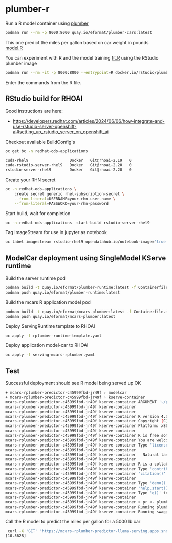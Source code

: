 # plumber-r

Run a R model container using [plumber](https://www.rplumber.io/index.html)

```bash
podman run --rm -p 8000:8000 quay.io/eformat/plumber-cars:latest
```

This one predict the miles per gallon based on car weight in pounds [model.R](model.R)

You can experiment with R and the model training [fit.R](fit.R) using the RStudio plumber image

```bash
podman run --rm -it -p 8000:8000 --entrypoint=R docker.io/rstudio/plumber:latest
```

Enter the commands from the R file.

## RStudio build for RHOAI

Good instructions are here:

- https://developers.redhat.com/articles/2024/06/06/how-integrate-and-use-rstudio-server-openshift-ai#setting_up_rstudio_server_on_openshift_ai

Checkout available BuildConfig's

```bash
oc get bc -n redhat-ods-applications 

cuda-rhel9                  Docker   Git@rhoai-2.19   0
cuda-rstudio-server-rhel9   Docker   Git@rhoai-2.20   0
rstudio-server-rhel9        Docker   Git@rhoai-2.20   0
```

Create your RHN secret

```bash
oc -n redhat-ods-applications \
    create secret generic rhel-subscription-secret \
    --from-literal=USERNAME=your-rhn-user-name \
    --from-literal=PASSWORD=your-rhn-password
```

Start build, wait for completion

```bash
oc -n redhat-ods-applications  start-build rstudio-server-rhel9
```

Tag ImageStream for use in jupyter as notebook

```bash
oc label imagestream rstudio-rhel9 opendatahub.io/notebook-image='true' -n redhat-ods-applications
```

## ModelCar deployment using SingleModel KServe runtime

Build the server runtime pod

```bash
podman build -t quay.io/eformat/plumber-runtime:latest -f Containerfile.plumber-runtime
podman push quay.io/eformat/plumber-runtime:latest
```

Build the mcars R application model pod

```bash
podman build -t quay.io/eformat/mcars-plumber:latest -f Containerfile.mcars-plumber
podman push quay.io/eformat/mcars-plumber:latest
```

Deploy ServingRuntime template to RHOAI

```bash
oc apply -f rplumber-runtime-template.yaml
```

Deploy application model-car to RHOAI

```bash
oc apply -f serving-mcars-rplumber.yaml
```

## Test

Successful deployment should see R model being served up OK

```bash
+ mcars-rplumber-predictor-c45999fbd-jr49f › modelcar
+ mcars-rplumber-predictor-c45999fbd-jr49f › kserve-container
mcars-rplumber-predictor-c45999fbd-jr49f kserve-container ARGUMENT '~/plumber.R' __ignored__
mcars-rplumber-predictor-c45999fbd-jr49f kserve-container 
mcars-rplumber-predictor-c45999fbd-jr49f kserve-container 
mcars-rplumber-predictor-c45999fbd-jr49f kserve-container R version 4.5.0 (2025-04-11) -- "How About a Twenty-Six"
mcars-rplumber-predictor-c45999fbd-jr49f kserve-container Copyright (C) 2025 The R Foundation for Statistical Computing
mcars-rplumber-predictor-c45999fbd-jr49f kserve-container Platform: x86_64-pc-linux-gnu
mcars-rplumber-predictor-c45999fbd-jr49f kserve-container 
mcars-rplumber-predictor-c45999fbd-jr49f kserve-container R is free software and comes with ABSOLUTELY NO WARRANTY.
mcars-rplumber-predictor-c45999fbd-jr49f kserve-container You are welcome to redistribute it under certain conditions.
mcars-rplumber-predictor-c45999fbd-jr49f kserve-container Type 'license()' or 'licence()' for distribution details.
mcars-rplumber-predictor-c45999fbd-jr49f kserve-container 
mcars-rplumber-predictor-c45999fbd-jr49f kserve-container   Natural language support but running in an English locale
mcars-rplumber-predictor-c45999fbd-jr49f kserve-container 
mcars-rplumber-predictor-c45999fbd-jr49f kserve-container R is a collaborative project with many contributors.
mcars-rplumber-predictor-c45999fbd-jr49f kserve-container Type 'contributors()' for more information and
mcars-rplumber-predictor-c45999fbd-jr49f kserve-container 'citation()' on how to cite R or R packages in publications.
mcars-rplumber-predictor-c45999fbd-jr49f kserve-container 
mcars-rplumber-predictor-c45999fbd-jr49f kserve-container Type 'demo()' for some demos, 'help()' for on-line help, or
mcars-rplumber-predictor-c45999fbd-jr49f kserve-container 'help.start()' for an HTML browser interface to help.
mcars-rplumber-predictor-c45999fbd-jr49f kserve-container Type 'q()' to quit R.
mcars-rplumber-predictor-c45999fbd-jr49f kserve-container 
mcars-rplumber-predictor-c45999fbd-jr49f kserve-container > pr <- plumber::plumb(rev(commandArgs())[1]); args <- list(host = '0.0.0.0', port = 8000); if (packageVersion('plumber') >= '1.0.0') { pr$setDocs(TRUE) } else { args$swagger <- TRUE }; do.call(pr$run, args)
mcars-rplumber-predictor-c45999fbd-jr49f kserve-container Running plumber API at http://0.0.0.0:8000
mcars-rplumber-predictor-c45999fbd-jr49f kserve-container Running swagger Docs at http://127.0.0.1:8000/__docs__/
```

Call the R model to predict the miles per gallon for a 5000 lb car

```bash
 curl -X 'GET' 'https://mcars-rplumber-predictor-llama-serving.apps.sno.sandbox1005.opentlc.com/mpg?weight=5'   -H 'accept: application/json'
[10.5628]
```
